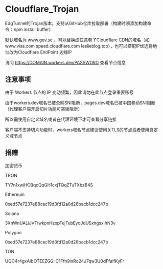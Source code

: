 # Cloudflare_Trojan

EdgTunnel的Trojan版本，支持从GitHub仓库拉取部署（构建时须添加构建命令：npm install buffer）

默认域名为 www.gov.se ，可以替换成任意套了Cloudflare CDN的域名（如www.visa.com speed.cloudflare.com leslieblog.top），也可以搭配IP优选将地址改为Cloudflare EndPoint 边缘IP

访问 https://DOMAIN.workers.dev/PASSWORD 查看节点信息

## 注意事项

由于 Workers 节点的 IP 变动频繁，因此请勿在此节点登录重要账号

由于workers.dev域名已被全网SNI阻断，pages.dev域名已被中国移动SNI阻断（代理客户端开启切片功能可突破阻断）

所以需使用自定义域名或者在代理环境下才可查看分享链接

客户端不支持切片功能时，workers域名节点建议使用关TLS的节点或者使用自定义域节点

## 捐赠

加密货币

TRON

TY7n1xwiHCBqcQqGH1cxjTQqZTuTXbzB4S

Ethereum

0xed57e7237e88cec19d3fd12a0d26bacb1dcc247b

Solana

3XnWnUALiJVTiwkpnHzxpTejTubEyoJdUSxhgsxihN3v

Polygon

0xed57e7237e88cec19d3fd12a0d26bacb1dcc247b

TON

UQC4r4gxAIbOTEEZGG-C1Ffn9inRo24J7qw3U0dFfaIfKyFr
